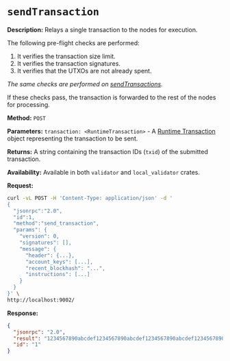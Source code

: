 # `sendTransaction`

**Description:** Relays a single transaction to the nodes for execution. 

The following pre-flight checks are performed:
1. It verifies the transaction size limit.
2. It verifies the transaction signatures.
3. It verifies that the UTXOs are not already spent.

_The same checks are performed on [sendTransactions]._

If these checks pass, the transaction is forwarded to the rest of the nodes for processing.

**Method:** `POST`

**Parameters:**
    `transaction: <RuntimeTransaction>` - A [Runtime Transaction] object representing the transaction to be sent.

**Returns:** A string containing the transaction IDs (`txid`) of the submitted transaction.

**Availability:** Available in both `validator` and `local_validator` crates.

**Request:**
```bash
curl -vL POST -H 'Content-Type: application/json' -d '
{
  "jsonrpc":"2.0",
  "id":1,
  "method":"send_transaction",
  "params": {
    "version": 0,
    "signatures": [],
    "message": {
      "header": {...},
      "account_keys": [...],
      "recent_blockhash": "...",
      "instructions": [...]
    }
  }
}' \
http://localhost:9002/
```

**Response:**
```json
{
  "jsonrpc": "2.0",
  "result": "1234567890abcdef1234567890abcdef1234567890abcdef1234567890abcdef",
  "id": "1"
}
```

<!-- Internal -->
[sendTransactions]: ./send-transactions.md
[Runtime Transaction]: ../../sdk/runtime-transaction.md

